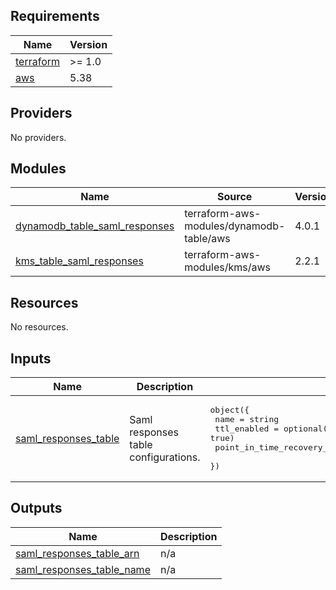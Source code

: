 ## Requirements

| Name | Version |
|------|---------|
| <a name="requirement_terraform"></a> [terraform](#requirement\_terraform) | >= 1.0 |
| <a name="requirement_aws"></a> [aws](#requirement\_aws) | 5.38 |

## Providers

No providers.

## Modules

| Name | Source | Version |
|------|--------|---------|
| <a name="module_dynamodb_table_saml_responses"></a> [dynamodb\_table\_saml\_responses](#module\_dynamodb\_table\_saml\_responses) | terraform-aws-modules/dynamodb-table/aws | 4.0.1 |
| <a name="module_kms_table_saml_responses"></a> [kms\_table\_saml\_responses](#module\_kms\_table\_saml\_responses) | terraform-aws-modules/kms/aws | 2.2.1 |

## Resources

No resources.

## Inputs

| Name | Description | Type | Default | Required |
|------|-------------|------|---------|:--------:|
| <a name="input_saml_responses_table"></a> [saml\_responses\_table](#input\_saml\_responses\_table) | Saml responses table configurations. | <pre>object({<br>    name                           = string<br>    ttl_enabled                    = optional(bool, true)<br>    point_in_time_recovery_enabled = optional(bool, false)<br>  })</pre> | n/a | yes |

## Outputs

| Name | Description |
|------|-------------|
| <a name="output_saml_responses_table_arn"></a> [saml\_responses\_table\_arn](#output\_saml\_responses\_table\_arn) | n/a |
| <a name="output_saml_responses_table_name"></a> [saml\_responses\_table\_name](#output\_saml\_responses\_table\_name) | n/a |
